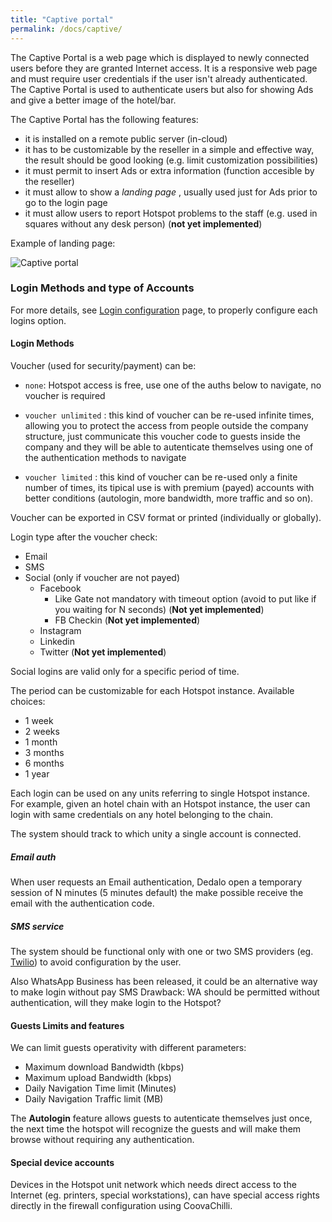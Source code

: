 ```yaml
---
title: "Captive portal"
permalink: /docs/captive/
---
```


The Captive Portal is a web page which is displayed to newly connected users before they are granted Internet access.
It is a responsive web page and must require user credentials if the user isn't already authenticated.
The Captive Portal is used to authenticate users but also for showing Ads and give a better image of the hotel/bar.

The Captive Portal has the following features:

* it is installed on a remote public server (in-cloud)
* it has to be customizable by the reseller in a simple and effective way, the result should be good looking (e.g. limit customization possibilities)
* it must permit to insert Ads or extra information (function accesible by the reseller)
* it must allow to show a _landing page_ , usually used just for Ads prior to go to the login page
* it must allow users to report Hotspot problems to the staff (e.g. used in squares without any desk person) (**not yet implemented**)

Example of landing page:

![Captive portal](../img/captive.png "Schema")


### Login Methods and type of Accounts
For more details, see [Login configuration](/icaro/docs/configuration/) page, to properly configure each logins option.

#### Login Methods

Voucher (used for security/payment) can be:

 * `none`: Hotspot access is free, use one of the auths below to navigate, no voucher is required
 
 * `voucher unlimited` : this kind of voucher can be re-used infinite times, allowing you to protect the access from people outside the company structure, just communicate this voucher code to guests inside the company and they will be able to autenticate themselves using one of the authentication methods to navigate

* `voucher limited` : this kind of voucher can be re-used only a finite number of times, its tipical use is with premium (payed) accounts with better conditions (autologin, more bandwidth, more traffic and so on).
 
Voucher can be exported in CSV format or printed (individually or globally).

Login type after the voucher check:

  * Email
  * SMS
  * Social (only if voucher are not payed)
    * Facebook
      * Like Gate not mandatory with timeout option (avoid to put like if you waiting for N seconds) (**Not yet implemented**)
      * FB Checkin (**Not yet implemented**)
    * Instagram
    * Linkedin
    * Twitter (**Not yet implemented**)

Social logins are valid only for a specific period of time.

The period can be customizable for each Hotspot instance. Available choices:

- 1 week
- 2 weeks
- 1 month
- 3 months
- 6 months
- 1 year


Each login can be used on any units referring to single Hotspot instance.
For example, given an hotel chain with an Hotspot instance, the user can login with same
credentials on any hotel belonging to the chain.

The system should track to which unity a single account is connected.

##### Email auth
When user requests an Email authentication, Dedalo open a temporary session of N minutes (5 minutes default) the make possible receive the email with the authentication code.

##### SMS service

The system should be functional only with one or two SMS providers (eg. [Twilio](https://www.twilio.com/)) to avoid configuration by the user.

Also WhatsApp Business has been released, it could be an alternative way to make login without pay SMS
Drawback: WA should be permitted without authentication, will they make login to the Hotspot?

#### Guests Limits and features

We can limit guests operativity with different parameters:

* Maximum download Bandwidth (kbps)
* Maximum upload Bandwidth (kbps)
* Daily Navigation Time limit (Minutes)
* Daily Navigation Traffic limit (MB) 

The **Autologin** feature allows guests to autenticate themselves just once, the next time the hotspot will recognize the guests and will make them browse without requiring any authentication.


#### Special device accounts


Devices in the Hotspot unit network which needs direct access to the Internet (eg. printers, special workstations),
can have special access rights directly in the firewall configuration using CoovaChilli.

